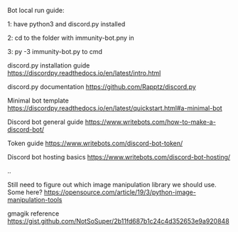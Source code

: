 
Bot local run guide:

1: have python3 and discord.py installed

2: cd to the folder with immunity-bot.pny in

3: py -3 immunity-bot.py to cmd

discord.py installation guide
https://discordpy.readthedocs.io/en/latest/intro.html

discord.py documentation
https://github.com/Rapptz/discord.py

Minimal bot template
https://discordpy.readthedocs.io/en/latest/quickstart.html#a-minimal-bot

Discord bot general guide
https://www.writebots.com/how-to-make-a-discord-bot/

Token guide
https://www.writebots.com/discord-bot-token/

Discord bot hosting basics
https://www.writebots.com/discord-bot-hosting/

..

Still need to figure out which image manipulation library we should use.
Some here? https://opensource.com/article/19/3/python-image-manipulation-tools

gmagik reference
https://gist.github.com/NotSoSuper/2b11fd687b1c24c4d352653e9a920848
